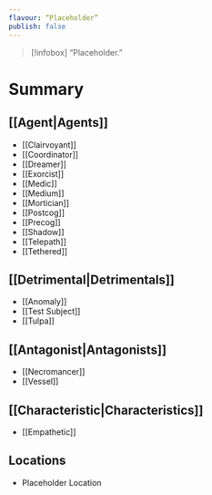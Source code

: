 ```yaml
---
flavour: “Placeholder”
publish: false
---
```

> [!infobox]
> “Placeholder.”
# Summary


## [[Agent|Agents]]
- [[Clairvoyant]]
- [[Coordinator]]
- [[Dreamer]]
- [[Exorcist]]
- [[Medic]]
- [[Medium]]
- [[Mortician]]
- [[Postcog]]
- [[Precog]]
- [[Shadow]]
- [[Telepath]]
- [[Tethered]]

## [[Detrimental|Detrimentals]]
- [[Anomaly]]
- [[Test Subject]]
- [[Tulpa]]

## [[Antagonist|Antagonists]]
- [[Necromancer]]
- [[Vessel]]

## [[Characteristic|Characteristics]]
- [[Empathetic]]


## Locations
- Placeholder Location